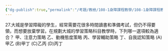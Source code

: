 ```yaml
---
{"dg-publish":true,"permalink":"/考題/教檢/108-1身障課程教學/108-1身障課程教學-第1大題第27題/","tags":["考題","題目","未完"]}
---
```


27.大城是學習障礙的學生，經常需要花很多時間讀書和準備考試，但仍不得要領，而想要放棄學習。在規劃大城的學習策略科目教學時，下列哪一選項較為適合？
甲、注意力策略
乙、動機態度策略
丙、學習輔助策略
丁、自我認知策略
(A)甲乙 (B)甲丁 (C)乙丙 (D)丙丁
